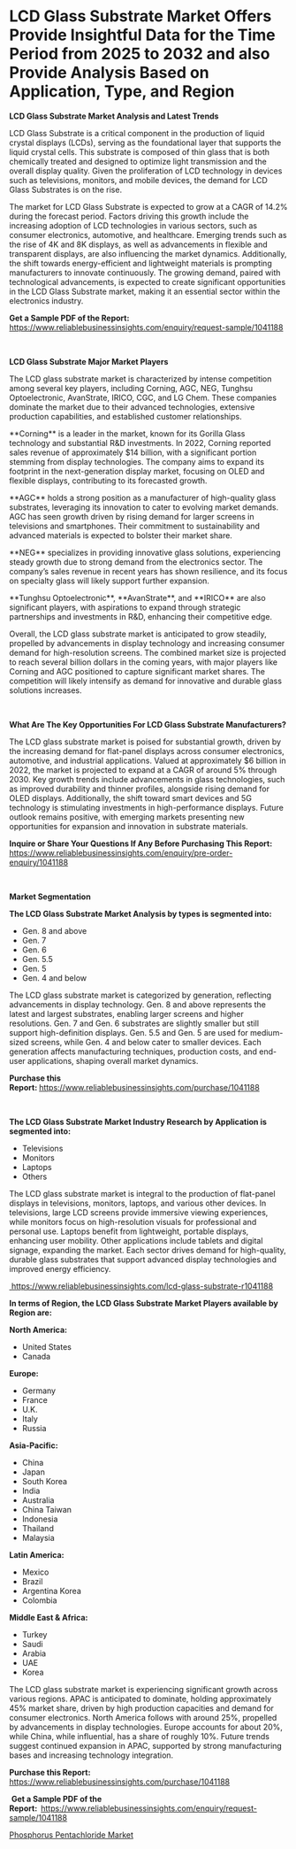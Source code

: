 <p><h1>LCD Glass Substrate Market Offers Provide Insightful Data for the Time Period from 2025 to 2032 and also Provide Analysis Based on Application, Type, and Region</h1></p><p><strong>LCD Glass Substrate Market Analysis and Latest Trends</strong></p>
<p><p>LCD Glass Substrate is a critical component in the production of liquid crystal displays (LCDs), serving as the foundational layer that supports the liquid crystal cells. This substrate is composed of thin glass that is both chemically treated and designed to optimize light transmission and the overall display quality. Given the proliferation of LCD technology in devices such as televisions, monitors, and mobile devices, the demand for LCD Glass Substrates is on the rise.</p><p>The market for LCD Glass Substrate is expected to grow at a CAGR of 14.2% during the forecast period. Factors driving this growth include the increasing adoption of LCD technologies in various sectors, such as consumer electronics, automotive, and healthcare. Emerging trends such as the rise of 4K and 8K displays, as well as advancements in flexible and transparent displays, are also influencing the market dynamics. Additionally, the shift towards energy-efficient and lightweight materials is prompting manufacturers to innovate continuously. The growing demand, paired with technological advancements, is expected to create significant opportunities in the LCD Glass Substrate market, making it an essential sector within the electronics industry.</p></p>
<p><strong>Get a Sample PDF of the Report:&nbsp;</strong> <a href="https://www.reliablebusinessinsights.com/enquiry/request-sample/1041188?utm_campaign=3113&utm_medium=2&utm_source=Github&utm_content=ia&utm_term=31032025&utm_id=lcd-glass-substrate">https://www.reliablebusinessinsights.com/enquiry/request-sample/1041188</a></p>
<p>&nbsp;</p>
<p><strong>LCD Glass Substrate Major Market Players</strong></p>
<p><p>The LCD glass substrate market is characterized by intense competition among several key players, including Corning, AGC, NEG, Tunghsu Optoelectronic, AvanStrate, IRICO, CGC, and LG Chem. These companies dominate the market due to their advanced technologies, extensive production capabilities, and established customer relationships.</p><p>**Corning** is a leader in the market, known for its Gorilla Glass technology and substantial R&D investments. In 2022, Corning reported sales revenue of approximately $14 billion, with a significant portion stemming from display technologies. The company aims to expand its footprint in the next-generation display market, focusing on OLED and flexible displays, contributing to its forecasted growth.</p><p>**AGC** holds a strong position as a manufacturer of high-quality glass substrates, leveraging its innovation to cater to evolving market demands. AGC has seen growth driven by rising demand for larger screens in televisions and smartphones. Their commitment to sustainability and advanced materials is expected to bolster their market share.</p><p>**NEG** specializes in providing innovative glass solutions, experiencing steady growth due to strong demand from the electronics sector. The company’s sales revenue in recent years has shown resilience, and its focus on specialty glass will likely support further expansion.</p><p>**Tunghsu Optoelectronic**, **AvanStrate**, and **IRICO** are also significant players, with aspirations to expand through strategic partnerships and investments in R&D, enhancing their competitive edge.</p><p>Overall, the LCD glass substrate market is anticipated to grow steadily, propelled by advancements in display technology and increasing consumer demand for high-resolution screens. The combined market size is projected to reach several billion dollars in the coming years, with major players like Corning and AGC positioned to capture significant market shares. The competition will likely intensify as demand for innovative and durable glass solutions increases.</p></p>
<p>&nbsp;</p>
<p><strong>What Are The Key Opportunities For LCD Glass Substrate Manufacturers?</strong></p>
<p><p>The LCD glass substrate market is poised for substantial growth, driven by the increasing demand for flat-panel displays across consumer electronics, automotive, and industrial applications. Valued at approximately $6 billion in 2022, the market is projected to expand at a CAGR of around 5% through 2030. Key growth trends include advancements in glass technologies, such as improved durability and thinner profiles, alongside rising demand for OLED displays. Additionally, the shift toward smart devices and 5G technology is stimulating investments in high-performance displays. Future outlook remains positive, with emerging markets presenting new opportunities for expansion and innovation in substrate materials.</p></p>
<p><strong>Inquire or Share Your Questions If Any Before Purchasing This Report:</strong> <a href="https://www.reliablebusinessinsights.com/enquiry/pre-order-enquiry/1041188?utm_campaign=3113&utm_medium=2&utm_source=Github&utm_content=ia&utm_term=31032025&utm_id=lcd-glass-substrate">https://www.reliablebusinessinsights.com/enquiry/pre-order-enquiry/1041188</a></p>
<p>&nbsp;</p>
<p><strong>Market Segmentation</strong></p>
<p><strong>The LCD Glass Substrate Market Analysis by types is segmented into:</strong></p>
<p><ul><li>Gen. 8 and above</li><li>Gen. 7</li><li>Gen. 6</li><li>Gen. 5.5</li><li>Gen. 5</li><li>Gen. 4 and below</li></ul></p>
<p><p>The LCD glass substrate market is categorized by generation, reflecting advancements in display technology. Gen. 8 and above represents the latest and largest substrates, enabling larger screens and higher resolutions. Gen. 7 and Gen. 6 substrates are slightly smaller but still support high-definition displays. Gen. 5.5 and Gen. 5 are used for medium-sized screens, while Gen. 4 and below cater to smaller devices. Each generation affects manufacturing techniques, production costs, and end-user applications, shaping overall market dynamics.</p></p>
<p><strong>Purchase this Report:&nbsp;</strong><a href="https://www.reliablebusinessinsights.com/purchase/1041188?utm_campaign=3113&utm_medium=2&utm_source=Github&utm_content=ia&utm_term=31032025&utm_id=lcd-glass-substrate">https://www.reliablebusinessinsights.com/purchase/1041188</a></p>
<p>&nbsp;</p>
<p><strong>The LCD Glass Substrate Market Industry Research by Application is segmented into:</strong></p>
<p><ul><li>Televisions</li><li>Monitors</li><li>Laptops</li><li>Others</li></ul></p>
<p><p>The LCD glass substrate market is integral to the production of flat-panel displays in televisions, monitors, laptops, and various other devices. In televisions, large LCD screens provide immersive viewing experiences, while monitors focus on high-resolution visuals for professional and personal use. Laptops benefit from lightweight, portable displays, enhancing user mobility. Other applications include tablets and digital signage, expanding the market. Each sector drives demand for high-quality, durable glass substrates that support advanced display technologies and improved energy efficiency.</p></p>
<p><a href="https://www.reliablebusinessinsights.com/lcd-glass-substrate-r1041188?utm_campaign=3113&utm_medium=2&utm_source=Github&utm_content=ia&utm_term=31032025&utm_id=lcd-glass-substrate">&nbsp;https://www.reliablebusinessinsights.com/lcd-glass-substrate-r1041188</a></p>
<p><strong>In terms of Region, the LCD Glass Substrate Market Players available by Region are:</strong></p>
<p>
    <p> <strong> North America: </strong>
        <ul>
            <li>United States</li>
            <li>Canada</li>
        </ul>
        </p> 
    <p> <strong> Europe: </strong>
        <ul>
            <li>Germany</li>
            <li>France</li>
            <li>U.K.</li>
            <li>Italy</li>
            <li>Russia</li>
        </ul>
        </p> 
    <p> <strong> Asia-Pacific: </strong>
        <ul>
            <li>China</li>
            <li>Japan</li>
            <li>South Korea</li>
            <li>India</li>
            <li>Australia</li>
            <li>China Taiwan</li>
            <li>Indonesia</li>
            <li>Thailand</li>
            <li>Malaysia</li>
        </ul>
        </p> 
    <p> <strong> Latin America: </strong>
        <ul>
            <li>Mexico</li>
            <li>Brazil</li>
            <li>Argentina Korea</li>
            <li>Colombia</li>
        </ul>
        </p> 
    <p> <strong> Middle East & Africa: </strong>
        <ul>
            <li>Turkey</li>
            <li>Saudi</li>
            <li>Arabia</li>
            <li>UAE</li>
            <li>Korea</li>
        </ul>
    </p>
    </p>
<p><p>The LCD glass substrate market is experiencing significant growth across various regions. APAC is anticipated to dominate, holding approximately 45% market share, driven by high production capacities and demand for consumer electronics. North America follows with around 25%, propelled by advancements in display technologies. Europe accounts for about 20%, while China, while influential, has a share of roughly 10%. Future trends suggest continued expansion in APAC, supported by strong manufacturing bases and increasing technology integration.</p></p>
<p><strong>Purchase this Report: </strong><a href="https://www.reliablebusinessinsights.com/purchase/1041188?utm_campaign=3113&utm_medium=2&utm_source=Github&utm_content=ia&utm_term=31032025&utm_id=lcd-glass-substrate">https://www.reliablebusinessinsights.com/purchase/1041188</a></p>
<p>&nbsp;<strong>Get a Sample PDF of the Report:&nbsp;&nbsp;</strong><a href="https://www.reliablebusinessinsights.com/enquiry/request-sample/1041188?utm_campaign=3113&utm_medium=2&utm_source=Github&utm_content=ia&utm_term=31032025&utm_id=lcd-glass-substrate">https://www.reliablebusinessinsights.com/enquiry/request-sample/1041188</a></p>
<p><strong></strong></p>
<p><p><a href="https://github.com/elodielamto06/Market-Research-Report-List-1/blob/main/phosphorus-pentachloride-market.md?utm_campaign=3113&utm_medium=2&utm_source=Github&utm_content=ia&utm_term=31032025&utm_id=lcd-glass-substrate">Phosphorus Pentachloride Market</a></p></p>